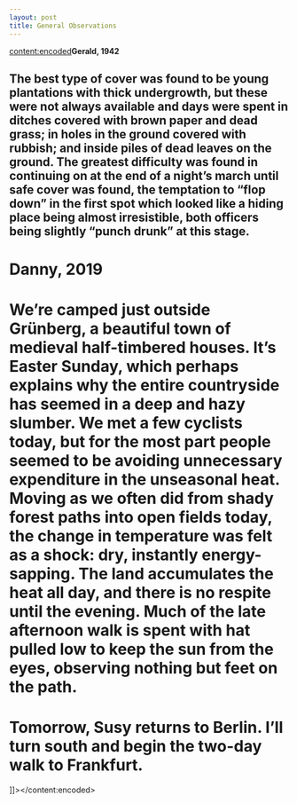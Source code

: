 ```yaml
---
layout: post
title: General Observations
---
```

<content:encoded><![CDATA[&nbsp;<h2 style="white-space:pre-wrap;"><strong>Gerald, 1942</strong></h2><h2 style="white-space:pre-wrap;">The best type of cover was found to be young plantations with thick undergrowth, but these were not always available and days were spent in ditches covered with brown paper and dead grass; in holes in the ground covered with rubbish; and inside piles of dead leaves on the ground. The greatest difficulty was found in continuing on at the end of a night’s march until safe cover was found, the temptation to “flop down” in the first spot which looked like a hiding place being almost irresistible, both officers being slightly “punch drunk” at this stage.</h2><h1 style="white-space:pre-wrap;"><strong>Danny, 2019</strong></h1><h1 style="white-space:pre-wrap;">We’re camped just outside Grünberg, a beautiful town of medieval half-timbered houses. It’s Easter Sunday, which perhaps explains why the entire countryside has seemed in a deep and hazy slumber. We met a few cyclists today, but for the most part people seemed to be avoiding unnecessary expenditure in the unseasonal heat. Moving as we often did from shady forest paths into open fields today, the change in temperature was felt as a shock: dry, instantly energy-sapping. The land accumulates the heat all day, and there is no respite until the evening. Much of the late afternoon walk is spent with hat pulled low to keep the sun from the eyes, observing nothing but feet on the path.&nbsp;</h1><h1 style="white-space:pre-wrap;">Tomorrow, Susy returns to Berlin. I’ll turn south and begin the two-day walk to Frankfurt.&nbsp;</h1>]]></content:encoded>